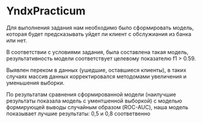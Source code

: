 # YndxPracticum

Для выполнения задания нам необходимо было сформировать модель, которая будет предсказывать уйдет ли клиент с обслужиания из банка или нет.


В соответствии с условиями задания, была составлена такая модель, результативность модели соответствует целевому показателю f1 > 0.59.


Выявлен переком в данных (ушедшие, оставшиеся клиенты), в таких случаях массив данных корректировался методомами увеличения и уменьшения выборки.


По результатам сравнения сформированной модели (наилучшие результаты показала модель с ументшенной выборкой) с моделью формирующей выводы случайным образом (ROC-AUC), наша модель показывает лучшие результаты: 0,5 и 0,8 соответвенно
